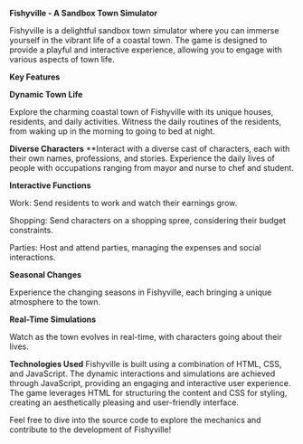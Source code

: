 **Fishyville - A Sandbox Town Simulator**

Fishyville is a delightful sandbox town simulator where you can immerse yourself in the vibrant life of a coastal town. The game is designed to provide a playful and interactive experience, allowing you to engage with various aspects of town life.


**Key Features**


**Dynamic Town Life**

Explore the charming coastal town of Fishyville with its unique houses, residents, and daily activities.
Witness the daily routines of the residents, from waking up in the morning to going to bed at night.



**Diverse Characters**
**Interact with a diverse cast of characters, each with their own names, professions, and stories.
Experience the daily lives of people with occupations ranging from mayor and nurse to chef and student.



**Interactive Functions**

Work: Send residents to work and watch their earnings grow.

Shopping: Send characters on a shopping spree, considering their budget constraints.

Parties: Host and attend parties, managing the expenses and social interactions.



**Seasonal Changes**

Experience the changing seasons in Fishyville, each bringing a unique atmosphere to the town.



**Real-Time Simulations**

Watch as the town evolves in real-time, with characters going about their lives.



**Technologies Used**
Fishyville is built using a combination of HTML, CSS, and JavaScript. The dynamic interactions and simulations are achieved through JavaScript, providing an engaging and interactive user experience. The game leverages HTML for structuring the content and CSS for styling, creating an aesthetically pleasing and user-friendly interface.



Feel free to dive into the source code to explore the mechanics and contribute to the development of Fishyville!

